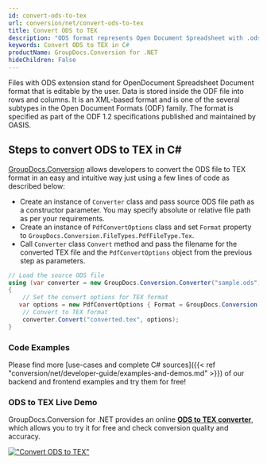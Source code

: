 ```yaml
---
id: convert-ods-to-tex
url: conversion/net/convert-ods-to-tex
title: Convert ODS to TEX
description: "ODS format represents Open Document Spreadsheet with .ods extension. Learn how to convert ODS to TEX file programmatically in C# language using GroupDocs.Conversion for .NET library."
keywords: Convert ODS to TEX in C#
productName: GroupDocs.Conversion for .NET
hideChildren: False
---
```


Files with ODS extension stand for OpenDocument Spreadsheet Document format that is editable by the user. Data is stored inside the ODF file into rows and columns. It is an XML-based format and is one of the several subtypes in the Open Document Formats (ODF) family. The format is specified as part of the ODF 1.2 specifications published and maintained by OASIS.

## Steps to convert ODS to TEX in C#

[GroupDocs.Conversion](https://products.groupdocs.com/conversion/net) allows developers to convert the ODS file to TEX format in an easy and intuitive way just using a few lines of code as described below:

* Create an instance of `Converter` class and pass source ODS file path as a constructor parameter. You may specify absolute or relative file path as per your requirements. 
* Create an instance of `PdfConvertOptions` class and set `Format` property to `GroupDocs.Conversion.FileTypes.PdfFileType.Tex`.
* Call `Converter` class `Convert` method and pass the filename for the converted TEX file and the `PdfConvertOptions` object from the previous step as parameters.

```csharp
// Load the source ODS file
using (var converter = new GroupDocs.Conversion.Converter("sample.ods"))
{
    // Set the convert options for TEX format
   var options = new PdfConvertOptions { Format = GroupDocs.Conversion.FileTypes.PdfFileType.Tex };
    // Convert to TEX format
    converter.Convert("converted.tex", options);
}
```

### Code Examples

Please find more [use-cases and complete C# sources]({{< ref "conversion/net/developer-guide/examples-and-demos.md" >}}) of our backend and frontend examples and try them for free!

### ODS to TEX Live Demo

GroupDocs.Conversion for .NET provides an online [**ODS to TEX converter**](https://products.groupdocs.app/conversion/ods-to-tex), which allows you to try it for free and check conversion quality and accuracy.

[!["Convert ODS to TEX"](conversion/net/images/convert-to-tex/convert-ods-to-tex.png)](https://products.groupdocs.app/conversion/ods-to-tex)